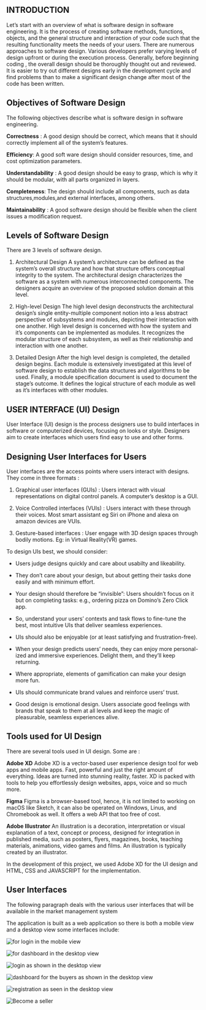 INTRODUCTION
---

Let’s start with an overview of what is software design in software engineering. It is the process of creating software methods, functions, objects, and the general structure and interaction of your code such that the resulting functionality meets the needs of your users. There are numerous approaches to software design. Various developers prefer varying levels of design upfront or during the execution process. Generally, before beginning coding , the overall design should be thoroughly thought out and reviewed. It is easier to try out different designs early in the development cycle and find problems than to make a significant design change after most of the code has been written. 


Objectives of Software Design
---

The following objectives describe what is software design in software engineering.

**Correctness** : A good design should be correct, which means that it should correctly implement all of the system’s features.

**Efficiency**: A good soft ware design should consider resources, time, and cost optimization parameters.

**Understandability** : A good design should be easy to grasp, which is why it should be modular, with all parts organized in layers.

**Completeness**: The design should include all components, such as data structures,modules,and external interfaces, among others.

**Maintainability** : A good software design should be flexible when the client issues a modification request. 


Levels of Software Design
---

There are 3 levels of software design.

1.	Architectural Design
A system’s  architecture can be defined as the system’s overall structure and how that structure offers conceptual integrity to the system. The architectural design characterizes the software as a system with numerous interconnected components. The designers acquire an overview of the proposed solution domain at this level.

2.	High-level Design
The high level design deconstructs the architectural design’s single entity-multiple component notion into a less abstract perspective of subsystems and modules, depicting their interaction with one another. High level design is concerned with how the system and it’s components can be implemented as modules. It recognizes the modular structure of each subsystem, as well as their relationship and interaction with one another.

3.	Detailed Design 
After the high level design is completed, the detailed design begins. Each module is extensively investigated at this level of software design to establish the data structures and algorithms to be used. Finally, a module specification document is used to document the stage’s outcome. It defines the logical structure of each module as well as it’s interfaces with other modules. 



USER INTERFACE (UI) Design
---

User Interface (UI) design is the process designers use to build interfaces in software or computerized devices, focusing on looks or style. Designers aim to create interfaces which users find easy to use and other forms.

Designing User Interfaces for Users
---

User interfaces are the access points where users interact with designs. They come in three formats :

1.	Graphical user interfaces (GUIs) : Users interact with visual representations on digital control panels. A computer’s desktop is a GUI.
2.	Voice Controlled interfaces (VUIs) : Users interact with these through their voices. Most smart assistant eg Siri on iPhone and alexa on amazon devices are VUIs.

3.	Gesture-based interfaces : User engage with 3D design spaces through bodily motions. Eg: in Virtual Reality(VR) games.

To design UIs best, we should consider:

-	Users judge designs quickly and care about usabilty and likeability.
-	They don’t care about your design, but about getting their tasks done easily and with minimum effort.
-	Your design should therefore be “invisible”: Users shouldn’t focus on it but on completing tasks: e.g., ordering pizza on Domino’s Zero Click app.
-	So, understand your users’ contexts and task flows to fine-tune the best, most intuitive UIs that deliver seamless experiences.

-	UIs should also be enjoyable (or at least satisfying and frustration-free).
-	When your design predicts users’ needs, they can enjoy more personal-ized and immersive experiences. Delight them, and they’ll keep returning.
-	Where appropriate, elements of gamification can make your design more fun.
-	UIs should communicate brand values and reinforce users’ trust.
-	Good design is emotional design. Users associate good feelings with brands that speak to them at all levels and keep the magic of pleasurable, seamless experiences alive.


Tools used for UI Design
---
 
There are several tools used in UI design. Some are :


**Adobe XD**
Adobe XD is a vector-based user experience design tool for web apps and mobile apps. Fast, powerful and just the right amount of everything. Ideas are turned into stunning reality, faster. XD is packed with tools to help you effortlessly design websites, apps, voice and so much more.

**Figma**
Figma is a browser-based tool, hence, it is not limited to working on macOS like Sketch, it can also be operated on Windows, Linus, and Chromebook as well. It offers a web API that too free of cost.

**Adobe Illustrator**
An illustration is a decoration, interpretation or visual explanation of a text, concept or process, designed for integration in published media, such as posters, flyers, magazines, books, teaching materials, animations, video games and films. An illustration is typically created by an illustrator.

In the development of this project, we used Adobe XD for the UI design and HTML, CSS and JAVASCRIPT for the implementation.

User Interfaces
---

The following paragraph deals with the various user interfaces that will be available in the market management system

The application is built as a web application so there is both a mobile view and a desktop view 
some interfaces include:

![for login in the mobile view](img/img1.jpg)

![for dashboard in the desktop view](img/img2.jpg)

![login as shown in the desktop view](img/img3.jpg)

![dashboard for the buyers as shown in the desktop view](img/img4.jpg)

![registration as seen in the desktop view](img/img5.jpg)

![Become a seller](img/img6.jpg)

